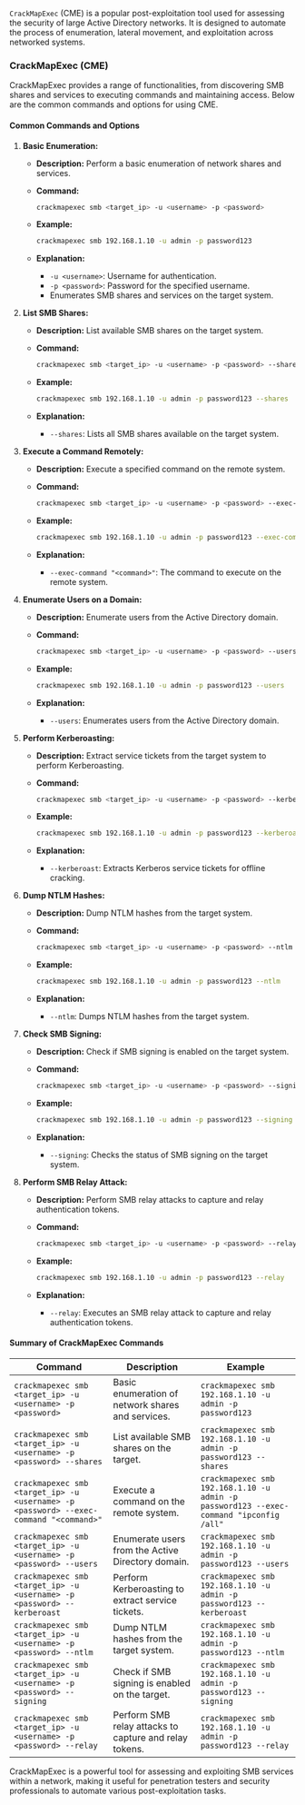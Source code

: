 `CrackMapExec` (CME) is a popular post-exploitation tool used for assessing the security of large Active Directory networks. It is designed to automate the process of enumeration, lateral movement, and exploitation across networked systems.

### **CrackMapExec (CME)**

CrackMapExec provides a range of functionalities, from discovering SMB shares and services to executing commands and maintaining access. Below are the common commands and options for using CME.

#### **Common Commands and Options**

1. **Basic Enumeration:**
   - **Description:** Perform a basic enumeration of network shares and services.
   - **Command:**
     ```bash
     crackmapexec smb <target_ip> -u <username> -p <password>
     ```
   - **Example:**
     ```bash
     crackmapexec smb 192.168.1.10 -u admin -p password123
     ```

   - **Explanation:**
     - `-u <username>`: Username for authentication.
     - `-p <password>`: Password for the specified username.
     - Enumerates SMB shares and services on the target system.

2. **List SMB Shares:**
   - **Description:** List available SMB shares on the target system.
   - **Command:**
     ```bash
     crackmapexec smb <target_ip> -u <username> -p <password> --shares
     ```
   - **Example:**
     ```bash
     crackmapexec smb 192.168.1.10 -u admin -p password123 --shares
     ```

   - **Explanation:**
     - `--shares`: Lists all SMB shares available on the target system.

3. **Execute a Command Remotely:**
   - **Description:** Execute a specified command on the remote system.
   - **Command:**
     ```bash
     crackmapexec smb <target_ip> -u <username> -p <password> --exec-command "<command>"
     ```
   - **Example:**
     ```bash
     crackmapexec smb 192.168.1.10 -u admin -p password123 --exec-command "ipconfig /all"
     ```

   - **Explanation:**
     - `--exec-command "<command>"`: The command to execute on the remote system.

4. **Enumerate Users on a Domain:**
   - **Description:** Enumerate users from the Active Directory domain.
   - **Command:**
     ```bash
     crackmapexec smb <target_ip> -u <username> -p <password> --users
     ```
   - **Example:**
     ```bash
     crackmapexec smb 192.168.1.10 -u admin -p password123 --users
     ```

   - **Explanation:**
     - `--users`: Enumerates users from the Active Directory domain.

5. **Perform Kerberoasting:**
   - **Description:** Extract service tickets from the target system to perform Kerberoasting.
   - **Command:**
     ```bash
     crackmapexec smb <target_ip> -u <username> -p <password> --kerberoast
     ```
   - **Example:**
     ```bash
     crackmapexec smb 192.168.1.10 -u admin -p password123 --kerberoast
     ```

   - **Explanation:**
     - `--kerberoast`: Extracts Kerberos service tickets for offline cracking.

6. **Dump NTLM Hashes:**
   - **Description:** Dump NTLM hashes from the target system.
   - **Command:**
     ```bash
     crackmapexec smb <target_ip> -u <username> -p <password> --ntlm
     ```
   - **Example:**
     ```bash
     crackmapexec smb 192.168.1.10 -u admin -p password123 --ntlm
     ```

   - **Explanation:**
     - `--ntlm`: Dumps NTLM hashes from the target system.

7. **Check SMB Signing:**
   - **Description:** Check if SMB signing is enabled on the target system.
   - **Command:**
     ```bash
     crackmapexec smb <target_ip> -u <username> -p <password> --signing
     ```
   - **Example:**
     ```bash
     crackmapexec smb 192.168.1.10 -u admin -p password123 --signing
     ```

   - **Explanation:**
     - `--signing`: Checks the status of SMB signing on the target system.

8. **Perform SMB Relay Attack:**
   - **Description:** Perform SMB relay attacks to capture and relay authentication tokens.
   - **Command:**
     ```bash
     crackmapexec smb <target_ip> -u <username> -p <password> --relay
     ```
   - **Example:**
     ```bash
     crackmapexec smb 192.168.1.10 -u admin -p password123 --relay
     ```

   - **Explanation:**
     - `--relay`: Executes an SMB relay attack to capture and relay authentication tokens.

#### **Summary of CrackMapExec Commands**

| **Command**                                         | **Description**                                            | **Example**                                                                                              |
|-----------------------------------------------------|------------------------------------------------------------|----------------------------------------------------------------------------------------------------------|
| `crackmapexec smb <target_ip> -u <username> -p <password>` | Basic enumeration of network shares and services.          | `crackmapexec smb 192.168.1.10 -u admin -p password123`                                                 |
| `crackmapexec smb <target_ip> -u <username> -p <password> --shares` | List available SMB shares on the target.                  | `crackmapexec smb 192.168.1.10 -u admin -p password123 --shares`                                        |
| `crackmapexec smb <target_ip> -u <username> -p <password> --exec-command "<command>"` | Execute a command on the remote system.                   | `crackmapexec smb 192.168.1.10 -u admin -p password123 --exec-command "ipconfig /all"`                   |
| `crackmapexec smb <target_ip> -u <username> -p <password> --users` | Enumerate users from the Active Directory domain.         | `crackmapexec smb 192.168.1.10 -u admin -p password123 --users`                                         |
| `crackmapexec smb <target_ip> -u <username> -p <password> --kerberoast` | Perform Kerberoasting to extract service tickets.          | `crackmapexec smb 192.168.1.10 -u admin -p password123 --kerberoast`                                    |
| `crackmapexec smb <target_ip> -u <username> -p <password> --ntlm` | Dump NTLM hashes from the target system.                   | `crackmapexec smb 192.168.1.10 -u admin -p password123 --ntlm`                                          |
| `crackmapexec smb <target_ip> -u <username> -p <password> --signing` | Check if SMB signing is enabled on the target.            | `crackmapexec smb 192.168.1.10 -u admin -p password123 --signing`                                       |
| `crackmapexec smb <target_ip> -u <username> -p <password> --relay` | Perform SMB relay attacks to capture and relay tokens.     | `crackmapexec smb 192.168.1.10 -u admin -p password123 --relay`                                         |

CrackMapExec is a powerful tool for assessing and exploiting SMB services within a network, making it useful for penetration testers and security professionals to automate various post-exploitation tasks.